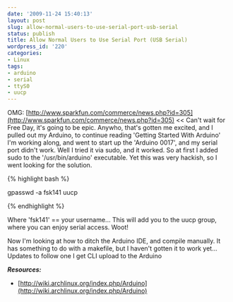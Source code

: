 ```yaml
---
date: '2009-11-24 15:40:13'
layout: post
slug: allow-normal-users-to-use-serial-port-usb-serial
status: publish
title: Allow Normal Users to Use Serial Port (USB Serial)
wordpress_id: '220'
categories:
- Linux
tags:
- arduino
- serial
- ttyS0
- uucp
---
```


OMG: [http://www.sparkfun.com/commerce/news.php?id=305](http://www.sparkfun.com/commerce/news.php?id=305) << Can't wait for Free Day, it's going to be epic.
Anywho, that's gotten me excited, and I pulled out my Arduino, to continue reading 'Getting Started With Arduino' I'm working along, and went to start up the 'Arduino 0017', and my serial port didn't work. Well I tried it via sudo, and it worked. So at first I added sudo to the '/usr/bin/arduino' executable. Yet this was very hackish, so I went looking for the solution.

{% highlight bash %}

gpasswd -a fsk141 uucp

{% endhighlight %}

Where 'fsk141' == your username... This will add you to the uucp group, where you can enjoy serial access. Woot!

Now I'm looking at how to ditch the Arduino IDE, and compile manually. It has something to do with a makefile, but I haven't gotten it to work yet... Updates to follow one I get CLI upload to the Arduino

_**Resources:**_



	
  * [http://wiki.archlinux.org/index.php/Arduino](http://wiki.archlinux.org/index.php/Arduino)


